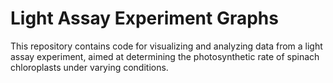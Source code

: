 # Light Assay Experiment Graphs
This repository contains code for visualizing and analyzing data from a light assay experiment, aimed at determining the photosynthetic rate of spinach chloroplasts under varying conditions.
